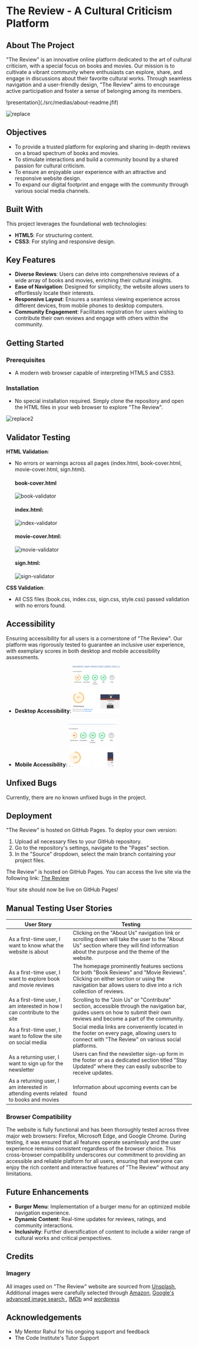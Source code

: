 # The Review - A Cultural Criticism Platform

## About The Project
"The Review" is an innovative online platform dedicated to the art of cultural criticism, with a special focus on books and movies. Our mission is to cultivate a vibrant community where enthusiasts can explore, share, and engage in discussions about their favorite cultural works. Through seamless navigation and a user-friendly design, "The Review" aims to encourage active participation and foster a sense of belonging among its members.


!presentation](./src/medias/about-readme.jfif)



![replace](https://github.com/BadrAlioui/project1-codeInstitutte/assets/96729182/a9568a6c-39bc-488a-a777-2a9a2ae282d4)

## Objectives
- To provide a trusted platform for exploring and sharing in-depth reviews on a broad spectrum of books and movies.
- To stimulate interactions and build a community bound by a shared passion for cultural criticism.
- To ensure an enjoyable user experience with an attractive and responsive website design.
- To expand our digital footprint and engage with the community through various social media channels.

## Built With
This project leverages the foundational web technologies:
- **HTML5**: For structuring content.
- **CSS3**: For styling and responsive design.

## Key Features

- **Diverse Reviews**: Users can delve into comprehensive reviews of a wide array of books and movies, enriching their cultural insights.
- **Ease of Navigation**: Designed for simplicity, the website allows users to effortlessly locate their interests.
- **Responsive Layout**: Ensures a seamless viewing experience across different devices, from mobile phones to desktop computers.
- **Community Engagement**: Facilitates registration for users wishing to contribute their own reviews and engage with others within the community.

## Getting Started

### Prerequisites
- A modern web browser capable of interpreting HTML5 and CSS3.

### Installation
- No special installation required. Simply clone the repository and open the HTML files in your web browser to explore "The Review".

![replace2](https://github.com/BadrAlioui/project1-codeInstitutte/assets/96729182/fb23799d-b7fa-45fd-934c-09f142933dee)


## Validator Testing

**HTML Validation**:
- No errors or warnings across all pages (index.html, book-cover.html, movie-cover.html, sign.html).
  #### book-cover.html
  ![book-validator](https://github.com/BadrAlioui/project1-codeInstitutte/assets/96729182/3ff32a87-f824-4ea4-b3d1-e0f66a16bfbd)

  #### index.html:
  ![index-validator](https://github.com/BadrAlioui/project1-codeInstitutte/assets/96729182/ddeb6a6b-84c5-497b-b1a2-490d8b05a6e8)

  #### movie-cover.html:
  ![movie-validator](https://github.com/BadrAlioui/project1-codeInstitutte/assets/96729182/1af70f16-574a-4cb7-b3b9-c6d7583f15ae)

  #### sign.html:
  ![sign-validator](https://github.com/BadrAlioui/project1-codeInstitutte/assets/96729182/dae1252b-7429-47d8-bfc7-e9d7e86d531c)

  

  



**CSS Validation**:
- All CSS files (book.css, index.css, sign.css, style.css) passed validation with no errors found.

## Accessibility

Ensuring accessibility for all users is a cornerstone of "The Review". Our platform was rigorously tested to guarantee an inclusive user experience, with exemplary scores in both desktop and mobile accessibility assessments.

- **Desktop Accessibility**:
![Desktop Accessibility](./src/medias/accessibility.png)

- **Mobile Accessibility**:
![Mobile Accessibility](./src/medias/accessibility2.png)

## Unfixed Bugs

Currently, there are no known unfixed bugs in the project.

## Deployment

"The Review" is hosted on GitHub Pages. To deploy your own version:
1. Upload all necessary files to your GitHub repository.
2. Go to the repository's settings, navigate to the "Pages" section.
3. In the "Source" dropdown, select the main branch containing your project files.

The Review" is hosted on GitHub Pages. You can access the live site via the following link: [The Review](https://badralioui.github.io/project1-codeInstitutte/)

Your site should now be live on GitHub Pages!

## Manual Testing User Stories

| User Story | Testing |
| --- | --- |
| As a first-time user, I want to know what the website is about | Clicking on the "About Us" navigation link or scrolling down will take the user to the "About Us" section where they will find information about the purpose and the theme of the website. |
| As a first-time user, I want to explore book and movie reviews | The homepage prominently features sections for both "Book Reviews" and "Movie Reviews". Clicking on either section or using the navigation bar allows users to dive into a rich collection of reviews. |
| As a first-time user, I am interested in how I can contribute to the site | Scrolling to the "Join Us" or "Contribute" section, accessible through the navigation bar, guides users on how to submit their own reviews and become a part of the community. |
| As a first-time user, I want to follow the site on social media | Social media links are conveniently located in the footer on every page, allowing users to connect with "The Review" on various social platforms. |
| As a returning user, I want to sign up for the newsletter | Users can find the newsletter sign-up form in the footer or as a dedicated section titled "Stay Updated" where they can easily subscribe to receive updates. |
| As a returning user, I am interested in attending events related to books and movies | Information about upcoming events can be found

### Browser Compatibility
The website is fully functional and has been thoroughly tested across three major web browsers: Firefox, Microsoft Edge, and Google Chrome. During testing, it was ensured that all features operate seamlessly and the user experience remains consistent regardless of the browser choice. This cross-browser compatibility underscores our commitment to providing an accessible and reliable platform for all users, ensuring that everyone can enjoy the rich content and interactive features of "The Review" without any limitations.

## Future Enhancements

- **Burger Menu**: Implementation of a burger menu for an optimized mobile navigation experience.
- **Dynamic Content**: Real-time updates for reviews, ratings, and community interactions.
- **Inclusivity**: Further diversification of content to include a wider range of cultural works and critical perspectives.

## Credits
### Imagery
All images used on "The Review" website are sourced from [Unsplash](https://unsplash.com/), Additional images were carefully selected through [Amazon](https://www.amazon.com/), [Google's advanced image search ](https://www.google.com/search?q=machine+%C3%A0+%C3%A9crire&tbm=isch&ved=2ahUKEwj0isX_ueKEAxXAoP0HHU5oA00Q2-cCegQIABAA&oq=machine+a+e&gs_lp=EgNpbWciC21hY2hpbmUgYSBlKgIIADIFEAAYgAQyBRAAGIAEMgUQABiABDIFEAAYgAQyBRAAGIAEMgUQABiABDIEEAAYHjIEEAAYHjIEEAAYHjIEEAAYHkjQTlDaCljqQ3AAeACQAQCYAacBoAH8CaoBAzcuNbgBAcgBAPgBAYoCC2d3cy13aXotaW1nqAIAwgIKEAAYgAQYigUYQ4gGAQ&sclient=img&ei=ZNvpZfTIOsDB9u8PztCN6AQ&bih=571&biw=1280), [IMDb](www.imdb.com) and [wordpress](https://wordpress.com/)


## Acknowledgements
- My Mentor Rahul for his ongoing support and feedback
- The Code Institute's Tutor Support
